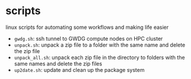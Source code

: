 # scripts
linux scripts for automating some workflows and making life easier

- `gwdg.sh`: ssh tunnel to GWDG compute nodes on HPC cluster
- `unpack.sh`: unpack a zip file to a folder with the same name and delete the zip file
- `unpack_all.sh`: unpack each zip file in the directory to folders with the same names and delete the zip files
- `up2date.sh`: update and clean up the package system
